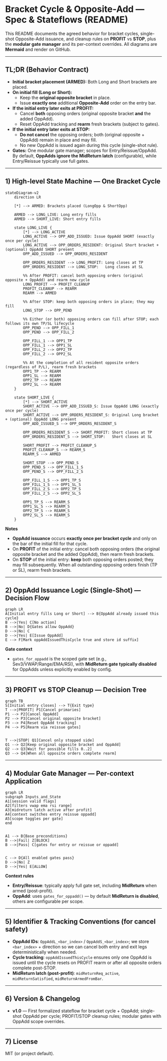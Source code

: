 # Bracket Cycle & Opposite-Add — Spec & Stateflows (README)

This README documents the agreed behavior for bracket cycles, single-shot Opposite-Add issuance, and cleanup rules on **PROFIT** vs **STOP**, plus the **modular gate manager** and its per-context overrides. All diagrams are **Mermaid** and render on GitHub.

---

## TL;DR (Behavior Contract)

- **Initial bracket placement (ARMED):** Both Long and Short brackets are placed.
- **On initial fill (Long or Short):**
  - Keep the **original opposite bracket** in place.
  - Issue **exactly one** additional **Opposite-Add** order on the entry bar.
- **If the initial entry later exits at PROFIT:**
  - Cancel **both** opposing orders (original opposite bracket **and** the added OppAdd).
  - Reset OppAdd tracking and **rearm** fresh brackets (subject to gates).
- **If the initial entry later exits at STOP:**
  - **Do not cancel** the opposing orders; both (original opposite + OppAdd) remain in place and may fill.
  - No new OppAdd is issued again during this cycle (single-shot rule).
- **Gates:** One modular gate manager; scopes for Entry/Reissue/OppAdd. By default, **OppAdds ignore the MidReturn latch** (configurable), while Entry/Reissue typically use full gates.

---

## 1) High-level State Machine — One Bracket Cycle

```mermaid
stateDiagram-v2
    direction LR

    [*] --> ARMED: Brackets placed (LongOpp & ShortOpp)

    ARMED --> LONG_LIVE: Long entry fills
    ARMED --> SHORT_LIVE: Short entry fills

    state LONG_LIVE {
        [*] --> LONG_ACTIVE
        LONG_ACTIVE --> OPP_ADD_ISSUED: Issue OppAdd SHORT (exactly once per cycle)
        LONG_ACTIVE --> OPP_ORDERS_RESIDENT: Original Short bracket + (optional) OppAdd SHORT present
        OPP_ADD_ISSUED --> OPP_ORDERS_RESIDENT

        OPP_ORDERS_RESIDENT --> LONG_PROFIT: Long closes at TP
        OPP_ORDERS_RESIDENT --> LONG_STOP:   Long closes at SL

        %% After PROFIT: cancel both opposing orders (original opposite + OppAdd) and rearm new cycle
        LONG_PROFIT --> PROFIT_CLEANUP
        PROFIT_CLEANUP --> REARM
        REARM --> ARMED

        %% After STOP: keep both opposing orders in place; they may fill
        LONG_STOP --> OPP_PEND

        %% Either (or both) opposing orders can fill after STOP; each follows its own TP/SL lifecycle
        OPP_PEND --> OPP_FILL_1
        OPP_PEND --> OPP_FILL_2

        OPP_FILL_1 --> OPP1_TP
        OPP_FILL_1 --> OPP1_SL
        OPP_FILL_2 --> OPP2_TP
        OPP_FILL_2 --> OPP2_SL

        %% At the completion of all resident opposite orders (regardless of P/L), rearm fresh brackets
        OPP1_TP --> REARM
        OPP1_SL --> REARM
        OPP2_TP --> REARM
        OPP2_SL --> REARM
    }

    state SHORT_LIVE {
        [*] --> SHORT_ACTIVE
        SHORT_ACTIVE --> OPP_ADD_ISSUED_S: Issue OppAdd LONG (exactly once per cycle)
        SHORT_ACTIVE --> OPP_ORDERS_RESIDENT_S: Original Long bracket + (optional) OppAdd LONG present
        OPP_ADD_ISSUED_S --> OPP_ORDERS_RESIDENT_S

        OPP_ORDERS_RESIDENT_S --> SHORT_PROFIT: Short closes at TP
        OPP_ORDERS_RESIDENT_S --> SHORT_STOP:   Short closes at SL

        SHORT_PROFIT --> PROFIT_CLEANUP_S
        PROFIT_CLEANUP_S --> REARM_S
        REARM_S --> ARMED

        SHORT_STOP --> OPP_PEND_S
        OPP_PEND_S --> OPP_FILL_1_S
        OPP_PEND_S --> OPP_FILL_2_S

        OPP_FILL_1_S --> OPP1_TP_S
        OPP_FILL_1_S --> OPP1_SL_S
        OPP_FILL_2_S --> OPP2_TP_S
        OPP_FILL_2_S --> OPP2_SL_S

        OPP1_TP_S --> REARM_S
        OPP1_SL_S --> REARM_S
        OPP2_TP_S --> REARM_S
        OPP2_SL_S --> REARM_S
    }
```

**Notes**

- **OppAdd issuance** occurs **exactly once per bracket cycle** and only on the bar of the initial fill for that cycle.
- On **PROFIT** of the initial entry: cancel both opposing orders (the original opposite bracket and the added OppAdd), then rearm fresh brackets.
- On **STOP** of the initial entry: **keep** both opposing orders posted; they may fill subsequently. When all outstanding opposing orders finish (TP or SL), rearm fresh brackets.

---

## 2) OppAdd Issuance Logic (Single-Shot) — Decision Flow

```mermaid
graph LR
A[Initial entry fills Long or Short] --> B{OppAdd already issued this cycle}
B -->|Yes| C[No action]
B -->|No| D{Gates allow OppAdd}
D -->|No| C
D -->|Yes| E[Issue OppAdd]
E --> F[Mark oppAddIssuedThisCycle true and store id suffix]
```

**Gate context**

- `gates_for_oppadd` is the scoped gate set (e.g., Sev3/VWAP/Range/EMA/RSI), with **MidReturn gate typically disabled** for OppAdds unless explicitly enabled by config.

---

## 3) PROFIT vs STOP Cleanup — Decision Tree

```mermaid
graph TB
S[Initial entry closes] --> T{Exit type}
T -->|PROFIT| P1[Cancel primaries]
P1 --> P2[Cancel OppAdd]
P2 --> P3[Cancel original opposite bracket]
P3 --> P4[Reset OppAdd tracking]
P4 --> P5[Rearm via reissue gates]


T -->|STOP| Q1[Cancel only stopped side]
Q1 --> Q2[Keep original opposite bracket and OppAdd]
Q2 --> Q3[Wait for possible fills 0..2]
Q3 --> Q4[When all opposite orders complete rearm]
```

---

## 4) Modular Gate Manager — Per-context Application

```mermaid
graph LR
subgraph Inputs_and_State
A1[session valid flags]
A2[filters vwap ema rsi range]
A3[midreturn latch active after profit]
A4[context switches entry reissue oppadd]
A5[scope toggles per gate]
end


A1 --> B{Base preconditions}
B -->|Fail| Z[BLOCK]
B -->|Pass| C[gates for entry or reissue or oppadd]


C --> D{All enabled gates pass}
D -->|No| Z
D -->|Yes| E[ALLOW]
```

**Context rules**

- **Entry/Reissue**: typically apply full gate set, including **MidReturn** when armed (post-profit).
- **OppAdd**: uses `gates_for_oppadd()` — by default **MidReturn is disabled**, others are configurable per scope.

---

## 5) Identifier & Tracking Conventions (for cancel safety)

- **OppAdd IDs**: `OppAddL_<bar_index>` / `OppAddS_<bar_index>`; we store `<bar_index>` + direction so we can cancel both entry and exit legs deterministically when needed.
- **Cycle tracking**: `oppAddIssuedThisCycle` ensures only one OppAdd is issued until the cycle resets on PROFIT rearm or after all opposite orders complete post-STOP.
- **MidReturn latch (post-profit)**: `midReturnReq_active`, `midReturnSatisfied`, `midReturnArmedFromBar`.

---

## 6) Version & Changelog

- **v1.0** — First formalized stateflow for bracket cycle + OppAdd; single-shot OppAdd per cycle; PROFIT/STOP cleanup rules; modular gates with OppAdd scope overrides.

---

## 7) License

MIT (or project default).

